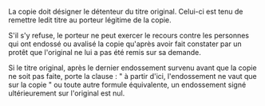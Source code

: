   
 La copie doit désigner le détenteur du titre original. Celui-ci est tenu de remettre ledit titre au porteur légitime de la copie.  

  
 S'il s'y refuse, le porteur ne peut exercer le recours contre les personnes qui ont endossé ou avalisé la copie qu'après avoir fait constater par un protêt que l'original ne lui a pas été remis sur sa demande.  

  
 Si le titre original, après le dernier endossement survenu avant que la copie ne soit pas faite, porte la clause : " à partir d'ici, l'endossement ne vaut que sur la copie " ou toute autre formule équivalente, un endossement signé ultérieurement sur l'original est nul.  
